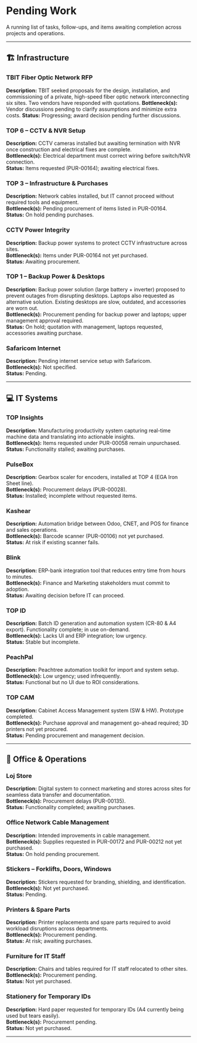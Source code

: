 # Pending Work

A running list of tasks, follow-ups, and items awaiting completion across projects and operations.

---

## 🏗 Infrastructure

### TBIT Fiber Optic Network RFP

**Description:** TBIT seeked proposals for the design, installation, and commissioning of a private, high-speed fiber optic network interconnecting six sites. Two vendors have responded with quotations.
**Bottleneck(s):** Vendor discussions pending to clarify assumptions and minimize extra costs.
**Status:** Progressing; award decision pending further discussions.

### TOP 6 – CCTV & NVR Setup

**Description:** CCTV cameras installed but awaiting termination with NVR once construction and electrical fixes are complete.  
**Bottleneck(s):** Electrical department must correct wiring before switch/NVR connection.  
**Status:** Items requested (PUR-00164); awaiting electrical fixes.

### TOP 3 – Infrastructure & Purchases

**Description:** Network cables installed, but IT cannot proceed without required tools and equipment.  
**Bottleneck(s):** Pending procurement of items listed in PUR-00164.  
**Status:** On hold pending purchases.

### CCTV Power Integrity

**Description:** Backup power systems to protect CCTV infrastructure across sites.  
**Bottleneck(s):** Items under PUR-00164 not yet purchased.  
**Status:** Awaiting procurement.

### TOP 1 – Backup Power & Desktops

**Description:** Backup power solution (large battery + inverter) proposed to prevent outages from disrupting desktops. Laptops also requested as alternative solution. Existing desktops are slow, outdated, and accessories are worn out.  
**Bottleneck(s):** Procurement pending for backup power and laptops; upper management approval required.  
**Status:** On hold; quotation with management, laptops requested, accessories awaiting purchase.

### Safaricom Internet

**Description:** Pending internet service setup with Safaricom.  
**Bottleneck(s):** Not specified.  
**Status:** Pending.

---

## 💻 IT Systems

### TOP Insights

**Description:** Manufacturing productivity system capturing real-time machine data and translating into actionable insights.  
**Bottleneck(s):** Items requested under PUR-00058 remain unpurchased.  
**Status:** Functionality stalled; awaiting purchases.

### PulseBox

**Description:** Gearbox scaler for encoders, installed at TOP 4 (EGA Iron Sheet line).  
**Bottleneck(s):** Procurement delays (PUR-00028).  
**Status:** Installed; incomplete without requested items.

### Kashear

**Description:** Automation bridge between Odoo, CNET, and POS for finance and sales operations.  
**Bottleneck(s):** Barcode scanner (PUR-00106) not yet purchased.  
**Status:** At risk if existing scanner fails.

### Blink

**Description:** ERP-bank integration tool that reduces entry time from hours to minutes.  
**Bottleneck(s):** Finance and Marketing stakeholders must commit to adoption.  
**Status:** Awaiting decision before IT can proceed.

### TOP ID

**Description:** Batch ID generation and automation system (CR-80 & A4 export). Functionality complete; in use on-demand.  
**Bottleneck(s):** Lacks UI and ERP integration; low urgency.  
**Status:** Stable but incomplete.

### PeachPal

**Description:** Peachtree automation toolkit for import and system setup.  
**Bottleneck(s):** Low urgency; used infrequently.  
**Status:** Functional but no UI due to ROI considerations.

### TOP CAM

**Description:** Cabinet Access Management system (SW & HW). Prototype completed.  
**Bottleneck(s):** Purchase approval and management go-ahead required; 3D printers not yet procured.  
**Status:** Pending procurement and management decision.

---

## 🏢 Office & Operations

### Loj Store

**Description:** Digital system to connect marketing and stores across sites for seamless data transfer and documentation.  
**Bottleneck(s):** Procurement delays (PUR-00135).  
**Status:** Functionality completed; awaiting purchases.

### Office Network Cable Management

**Description:** Intended improvements in cable management.  
**Bottleneck(s):** Supplies requested in PUR-00172 and PUR-00212 not yet purchased.  
**Status:** On hold pending procurement.

### Stickers – Forklifts, Doors, Windows

**Description:** Stickers requested for branding, shielding, and identification.  
**Bottleneck(s):** Not yet purchased.  
**Status:** Pending.

### Printers & Spare Parts

**Description:** Printer replacements and spare parts required to avoid workload disruptions across departments.  
**Bottleneck(s):** Procurement pending.  
**Status:** At risk; awaiting purchases.

### Furniture for IT Staff

**Description:** Chairs and tables required for IT staff relocated to other sites.  
**Bottleneck(s):** Procurement pending.  
**Status:** Not yet purchased.

### Stationery for Temporary IDs

**Description:** Hard paper requested for temporary IDs (A4 currently being used but tears easily).  
**Bottleneck(s):** Procurement pending.  
**Status:** Not yet purchased.

---

